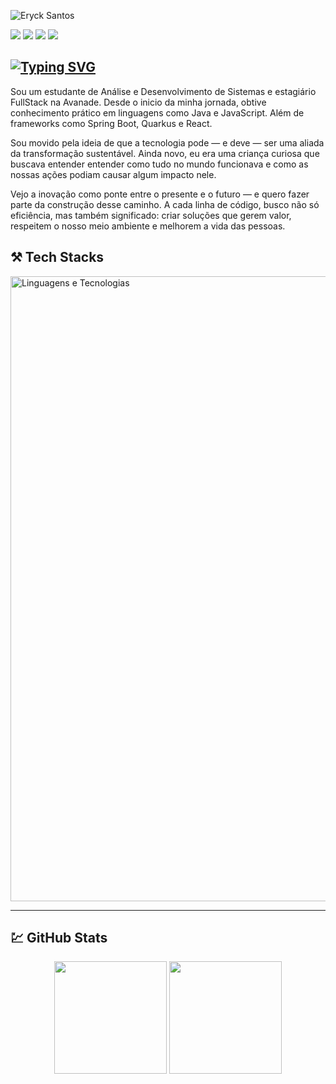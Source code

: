 ![Eryck Santos](https://github.com/devEryckSantos/user_attachments/blob/main/Eryck%20Santos.gif)

<p 
    align="left">
    <a href="https://www.instagram.com/erycksts.tech/"><img src="https://img.shields.io/badge/-Instagram-%23E4405F?style=for-the-badge&logo=instagram&logoColor=white"></a>
    <a href="mailto:dev.erycksantos@gmail.com"><img src="https://img.shields.io/badge/Gmail-D14836?style=for-the-badge&logo=gmail&logoColor=white"></a>
    <a href="https://www.linkedin.com/in/eryck-santos-ba56b4219/"><img src="https://img.shields.io/badge/LinkedIn-0077B5?style=for-the-badge&logo=linkedin&logoColor=white"></a>
    <img src="https://custom-icon-badges.demolab.com/badge/Pernambuco-BR-green?style=for-the-badge&logo=location&logoColor=yellow"/></a>          
</p>


## <a href="https://git.io/typing-svg"><img src="https://readme-typing-svg.demolab.com?font=Fira+Code&pause=1000&color=945734&width=435&separator=%3C&lines=new+UserEntity(%22Eryck+Santos%22);%3CSystem.out.println(%22Hello+World!%22);" alt="Typing SVG" /></a>
<sup><sub>

Sou um estudante de Análise e Desenvolvimento de Sistemas e estagiário FullStack na Avanade. Desde o inicio da minha jornada, obtive conhecimento prático em linguagens como Java e JavaScript. Além de frameworks como Spring Boot, Quarkus e React.

Sou movido pela ideia de que a tecnologia pode — e deve — ser uma aliada da transformação sustentável. Ainda novo, eu era uma criança curiosa que buscava entender entender como tudo no mundo funcionava e como as nossas ações podiam causar algum impacto nele.

Vejo a inovação como ponte entre o presente e o futuro — e quero fazer parte da construção desse caminho. A cada linha de código, busco não só eficiência, mas também significado: criar soluções que gerem valor, respeitem o nosso meio ambiente e melhorem a vida das pessoas.

</sub></sup>


## ⚒️ Tech Stacks
<!-- referência: https://github.com/tandpfun/skill-icons -->

<img
align="center"
title="Linguagens e Tecnologias"
width="1000px"
src="https://go-skill-icons.vercel.app/api/icons?i=javascript,html,css,java,spring,quarkus,react,mysql,postgres,docker,kubernetes,vscode,idea&titles=true" 
/>

---

## 💹 GitHub Stats
<!-- referência: https://github.com/anuraghazra/github-readme-stats -->

<div align="center">

<img height="180em" src="https://github-readme-stats.vercel.app/api?username=devEryckSantos&show_icons=true&theme=tokyonight&title_color=B0E0E6&icon_color=B0E0E6&text_color=ffffff&bg_color=0d1117&hide_border=true&count_private=true"/>

<img height="180em" src="https://github-readme-stats.vercel.app/api/top-langs/?username=devEryckSantos&layout=compact&theme=tokyonight&title_color=B0E0E6&text_color=ffffff&custom_title=Technologies&bg_color=0d1117&hide_border=true"/>
